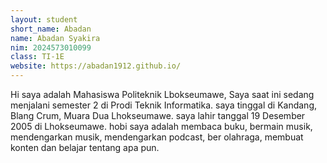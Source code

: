```yaml
---
layout: student
short_name: Abadan
name: Abadan Syakira
nim: 2024573010099
class: TI-1E
website: https://abadan1912.github.io/
---
```

Hi saya adalah Mahasiswa Politeknik Lbokseumawe, Saya saat ini sedang menjalani semester 2 di Prodi Teknik Informatika. saya tinggal di Kandang, Blang Crum, Muara Dua Lhokseumawe. saya lahir tanggal 19 Desember 2005 di Lhokseumawe. hobi saya adalah membaca buku, bermain musik, mendengarkan musik, mendengarkan podcast, ber olahraga, membuat konten dan belajar tentang apa pun.
